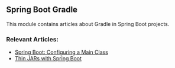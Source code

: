 ## Spring Boot Gradle

This module contains articles about Gradle in Spring Boot projects.

### Relevant Articles:

- [Spring Boot: Configuring a Main Class](https://www.surya.com/spring-boot-main-class)
- [Thin JARs with Spring Boot](https://www.surya.com/spring-boot-thin-jar)
